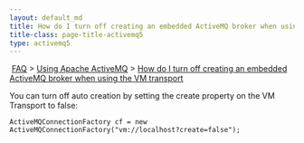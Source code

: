 ```yaml
---
layout: default_md
title: How do I turn off creating an embedded ActiveMQ broker when using the VM transport 
title-class: page-title-activemq5
type: activemq5
---
```


 [FAQ](faq) > [Using Apache ActiveMQ](using-apache-activemq) > [How do I turn off creating an embedded ActiveMQ broker when using the VM transport](how-do-i-turn-off-creating-an-embedded-activemq-broker-when-using-the-vm-transport)


You can turn off auto creation by setting the create property on the VM Transport to false:
```
ActiveMQConnectionFactory cf = new ActiveMQConnectionFactory("vm://localhost?create=false");
```